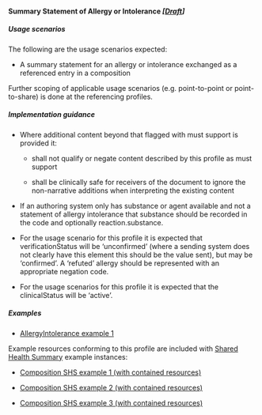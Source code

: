 #### Summary Statement of Allergy or Intolerance *[[Draft](http://hl7.org/fhir/stu3/versions.html#maturity)]*

##### Usage scenarios

The following are the usage scenarios expected:

* A summary statement for an allergy or intolerance exchanged as a referenced entry in a composition

Further scoping of applicable usage scenarios (e.g. point-to-point or point-to-share) is done at the referencing profiles. 


##### Implementation guidance
* Where additional content beyond that flagged with must support is provided it:
    * shall not qualify or negate content described by this profile as must support
   
   * shall be clinically safe for receivers of the document to ignore the non-narrative additions when interpreting the existing content

* If an authoring system only has substance or agent available and not a statement of allergy intolerance that substance should be recorded in the code and optionally reaction.substance.

* For the usage scenario for this profile it is expected that verificationStatus will be ‘unconfirmed’ (where a sending system does not clearly have this element this should be the value sent), but may be ‘confirmed’. A ‘refuted’ allergy should be represented with an appropriate negation code.

*  For the usage scenarios for this profile it is expected that the clinicalStatus will be ‘active’.


##### Examples
* [AllergyIntolerance example 1](AllergyIntolerance-a5e03840-1be4-43e0-acd2-c9e288adc4f9.html)

Example resources conforming to this profile are included with [Shared Health Summary](StructureDefinition-composition-shs-1.html) example instances:
* [Composition SHS example 1 (with contained resources)](Composition-a0da969a-7956-439b-b390-8de071a2df7c.html)

* [Composition SHS example 2 (with contained resources)](Composition-bd06e981-ba86-4020-ba59-cd89f80e8712.html)

* [Composition SHS example 3 (with contained resources)](Composition-c53c6c39-3e1a-4038-9ad5-25be8c54481f.html)